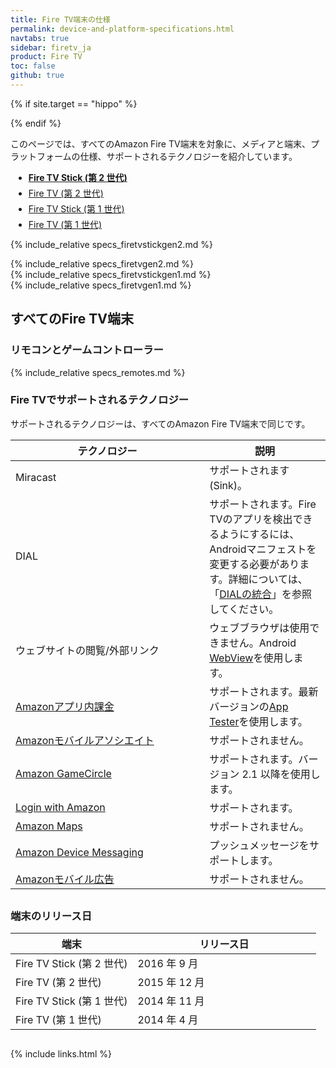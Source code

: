 ```yaml
---
title: Fire TV端末の仕様
permalink: device-and-platform-specifications.html
navtabs: true
sidebar: firetv_ja
product: Fire TV
toc: false
github: true
---
```


{% if site.target == "hippo" %}
<style>
ul#profileTabs.nav.nav-tabs li {
    margin: 5px;
}

ul#profileTabs.nav:after, ul#profileTabs.nav:before {
    display: inline-table !important;
    margin-bottom: 40px;
}

ul#profileTabs.nav-tabs>li.active>a, ul#profileTabs.nav-tabs>li.active>a:focus, ul#profileTabs.nav-tabs>li.active>a:hover {
font-weight: bold;
}

@media screen and (min-color-index:0) and(-webkit-min-device-pixel-ratio:0)
{ @media {
ul#profileTabs.nav.nav:after, ul#profileTabs.nav.nav:before {
    display: inline-table !important;
    margin-bottom: 48px;
}
}}

table.grid {
margin-bottom: 30px;
}
</style>

<!--[if IE]>
<style>
    ul#profileTabs.nav:after, ul#profileTabs.nav:before {
        display: inline-table !important;
        margin-bottom: 48px;
    }
</style>
<![endif]-->

<style>
@media all and (-ms-high-contrast: none), (-ms-high-contrast: active) {
    ul#profileTabs.nav:after, ul#profileTabs.nav:before {
        display: inline-table !important;
        margin-bottom: 48px;
    }
}
</style>
{% endif %}

このページでは、すべてのAmazon Fire TV端末を対象に、メディアと端末、プラットフォームの仕様、サポートされるテクノロジーを紹介しています。

<ul id="profileTabs" class="nav nav-tabs">
   <li class="active"><a class="noCrossRef" href="#firetvstickgen2" data-toggle="tab">Fire TV Stick (第 2 世代)</a></li>
    <li><a class="noCrossRef" href="#firetvgen2" data-toggle="tab">Fire TV (第 2 世代)</a></li>
    <li><a class="noCrossRef" href="#firetvstickgen1" data-toggle="tab">Fire TV Stick (第 1 世代)</a></li>
    <li><a class="noCrossRef" href="#firetvgen1" data-toggle="tab">Fire TV (第 1 世代)</a></li>
</ul>

  <div class="tab-content">

<div role="tabpanel" class="tab-pane active" id="firetvstickgen2">

{% include_relative specs_firetvstickgen2.md %}
</div>

<div role="tabpanel" class="tab-pane" id="firetvgen2">
{% include_relative specs_firetvgen2.md %}
</div>


<div role="tabpanel" class="tab-pane" id="firetvstickgen1">
{% include_relative specs_firetvstickgen1.md %}
</div>

<div role="tabpanel" class="tab-pane" id="firetvgen1">
{% include_relative specs_firetvgen1.md %}
</div>
</div>

## すべてのFire TV端末

### リモコンとゲームコントローラー

{% include_relative specs_remotes.md %}

### Fire TVでサポートされるテクノロジー

サポートされるテクノロジーは、すべてのAmazon Fire TV端末で同じです。

<table class="grid">
   <colgroup>
      <col width="40%" />
      <col width="25%" />
   </colgroup>
  <thead>
    <tr>
      <th>テクノロジー</th>
      <th>説明</th>
    </tr>
  </thead>
  <tbody>
    <tr>
      <td>Miracast</td>
      <td>サポートされます (Sink)。</td>
    </tr>
    <tr>
      <td>DIAL</td>
      <td>サポートされます。Fire TVのアプリを検出できるようにするには、Androidマニフェストを変更する必要があります。詳細については、「<a href="dial-integration.html">DIALの統合</a>」を参照してください。</td>
    </tr>
    <tr>
      <td>ウェブサイトの閲覧/外部リンク</td>
      <td>ウェブブラウザは使用できません。Android <a href="http://developer.android.com/reference/android/webkit/WebView.html">WebView</a>を使用します。</td>
    </tr>
    <tr>
      <td><a href="https://developer.amazon.com/public/apis/earn/in-app-purchasing">Amazonアプリ内課金</a></td>
      <td>サポートされます。最新バージョンの<a href="https://developer.amazon.com/public/apis/earn/in-app-purchasing/docs-v2/installing-and-configuring-app-tester">App Tester</a>を使用します。</td>
    </tr>
    <tr>
      <td><a href="https://developer.amazon.com/public/apis/earn/mobile-associates">Amazonモバイルアソシエイト</a></td>
      <td>サポートされません。</td>
    </tr>
    <tr>
      <td><a href="https://developer.amazon.com/public/apis/engage/gamecircle">Amazon GameCircle</a></td>
      <td>サポートされます。バージョン 2.1 以降を使用します。</td>
    </tr>
    <tr>
      <td><a href="http://login.amazon.com/">Login with Amazon</a></td>
      <td>サポートされます。</td>
    </tr>
    <tr>
      <td><a href="https://developer.amazon.com/public/apis/experience/maps">Amazon Maps</a></td>
      <td>サポートされません。</td>
    </tr>
    <tr>
      <td><a href="https://developer.amazon.com/public/apis/engage/device-messaging">Amazon Device Messaging</a></td>
      <td>プッシュメッセージをサポートします。</td>
    </tr>
    <tr>
      <td><a href="https://developer.amazon.com/public/apis/earn/mobile-ads">Amazonモバイル広告</a></td>
      <td>サポートされません。</td>
    </tr>
  </tbody>
</table>

### 端末のリリース日

<table class="grid">
   <colgroup>
      <col width="40%" />
      <col width="60%" />
   </colgroup>
  <thead>
    <tr>
      <th>端末</th>
      <th>リリース日</th>
    </tr>
  </thead>
  <tbody>
    <tr>
      <td>Fire TV Stick (第 2 世代) </td>
      <td>2016 年 9 月 </td>
    </tr>
    <tr>
      <td>Fire TV (第 2 世代)  </td>
      <td>2015 年 12 月</td>
    </tr>
    <tr>
      <td>Fire TV Stick (第 1 世代) </td>
      <td> 2014 年 11 月</td>
    </tr>
    <tr>
      <td>Fire TV (第 1 世代)</td>
      <td>2014 年 4 月</td>
    </tr>
  </tbody>
</table>

{% include links.html %}
